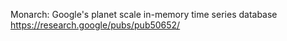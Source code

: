 Monarch: Google's planet scale in-memory time series database
https://research.google/pubs/pub50652/



